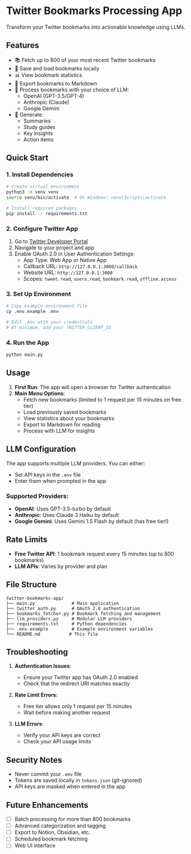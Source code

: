 # Twitter Bookmarks Processing App

Transform your Twitter bookmarks into actionable knowledge using LLMs.

## Features

- 📚 Fetch up to 800 of your most recent Twitter bookmarks
- 💾 Save and load bookmarks locally
- 📊 View bookmark statistics
- 📝 Export bookmarks to Markdown
- 🤖 Process bookmarks with your choice of LLM:
  - OpenAI (GPT-3.5/GPT-4)
  - Anthropic (Claude)
  - Google Gemini
- 🎯 Generate:
  - Summaries
  - Study guides
  - Key insights
  - Action items

## Quick Start

### 1. Install Dependencies

```bash
# Create virtual environment
python3 -m venv venv
source venv/bin/activate  # On Windows: venv\Scripts\activate

# Install required packages
pip install -r requirements.txt
```

### 2. Configure Twitter App

1. Go to [Twitter Developer Portal](https://developer.twitter.com)
2. Navigate to your project and app
3. Enable OAuth 2.0 in User Authentication Settings:
   - App Type: Web App or Native App
   - Callback URL: `http://127.0.0.1:3000/callback`
   - Website URL: `http://127.0.0.1:3000`
   - Scopes: `tweet.read`, `users.read`, `bookmark.read`, `offline.access`

### 3. Set Up Environment

```bash
# Copy example environment file
cp .env.example .env

# Edit .env with your credentials
# At minimum, add your TWITTER_CLIENT_ID
```

### 4. Run the App

```bash
python main.py
```

## Usage

1. **First Run**: The app will open a browser for Twitter authentication
2. **Main Menu Options**:
   - Fetch new bookmarks (limited to 1 request per 15 minutes on free tier)
   - Load previously saved bookmarks
   - View statistics about your bookmarks
   - Export to Markdown for reading
   - Process with LLM for insights

## LLM Configuration

The app supports multiple LLM providers. You can either:
- Set API keys in the `.env` file
- Enter them when prompted in the app

### Supported Providers:
- **OpenAI**: Uses GPT-3.5-turbo by default
- **Anthropic**: Uses Claude 3 Haiku by default  
- **Google Gemini**: Uses Gemini 1.5 Flash by default (has free tier!)

## Rate Limits

- **Free Twitter API**: 1 bookmark request every 15 minutes (up to 800 bookmarks)
- **LLM APIs**: Varies by provider and plan

## File Structure

```
twitter-bookmarks-app/
├── main.py              # Main application
├── twitter_auth.py      # OAuth 2.0 authentication
├── bookmarks_fetcher.py # Bookmark fetching and management
├── llm_providers.py     # Modular LLM providers
├── requirements.txt     # Python dependencies
├── .env.example         # Example environment variables
└── README.md           # This file
```

## Troubleshooting

1. **Authentication Issues**: 
   - Ensure your Twitter app has OAuth 2.0 enabled
   - Check that the redirect URI matches exactly

2. **Rate Limit Errors**:
   - Free tier allows only 1 request per 15 minutes
   - Wait before making another request

3. **LLM Errors**:
   - Verify your API keys are correct
   - Check your API usage limits

## Security Notes

- Never commit your `.env` file
- Tokens are saved locally in `tokens.json` (git-ignored)
- API keys are masked when entered in the app

## Future Enhancements

- [ ] Batch processing for more than 800 bookmarks
- [ ] Advanced categorization and tagging
- [ ] Export to Notion, Obsidian, etc.
- [ ] Scheduled bookmark fetching
- [ ] Web UI interface